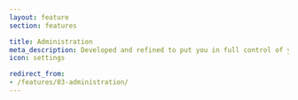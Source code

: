 ```yaml
---
layout: feature
section: features

title: Administration
meta_description: Developed and refined to put you in full control of your forum.
icon: settings

redirect_from:
- /features/03-administration/
---
```

